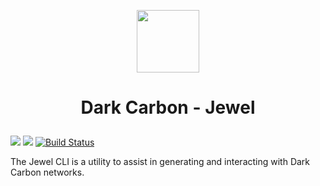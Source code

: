 <p align="center">
  <img width="100" height="100" src="https://raw.githubusercontent.com/darkcarbon/Resources/master/images/jewel/icons8-jewel-96.png">
</p>
<b> <h1> <p align="center">  Dark Carbon - Jewel  </p> </h1> </b>

 ![](https://img.shields.io/badge/Jewel-Built%20with%20Rust-red) ![](https://img.shields.io/badge/Status-WIP-yellow) [![Build Status](https://travis-ci.com/darkcarbon/jewel.svg?branch=master)](https://travis-ci.com/darkcarbon/jewel) 

The Jewel CLI is a utility to assist in generating and interacting with Dark Carbon networks.